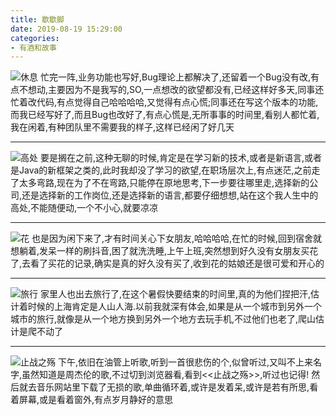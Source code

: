 ```yaml
---
title: 歇歇脚
date: 2019-08-19 15:29:00
categories: 
- 有酒和故事
---
```

![休息](https://hexosrc.oss-cn-shenzhen.aliyuncs.com/blog/20190819162007.jpg)
忙完一阵,业务功能也写好,Bug理论上都解决了,还留着一个Bug没有改,有点不想动,主要因为不是我写的,SO,一点想改的欲望都没有,已经这样好多天,同事还忙着改代码,有点觉得自己哈哈哈哈,又觉得有点心慌;同事还在写这个版本的功能,而我已经写好了,而且Bug也改好了,有点心慌是,无所事事的时间里,看别人都忙着,我在闲着,有种团队里不需要我的样子,这样已经闲了好几天
<!-- more -->

---

![高处](https://hexosrc.oss-cn-shenzhen.aliyuncs.com/blog/20190819161757.jpeg)
要是搁在之前,这种无聊的时候,肯定是在学习新的技术,或者是新语言,或者是Java的新框架之类的,此时我却没了学习的欲望,在职场层次上,有点迷茫,之前走了太多弯路,现在为了不在弯路,只能停在原地思考,下一步要往哪里走,选择新的公司,还是选择新的工作岗位,还是选择新的语言,都要仔细想想,站在这个我人生中的高处,不能随便动,一个不小心,就要凉凉

---

![花](https://hexosrc.oss-cn-shenzhen.aliyuncs.com/blog/20190819161538.png)
也是因为闲下来了,才有时间关心下女朋友,哈哈哈哈,在忙的时候,回到宿舍就想躺着,发呆一样的刷抖音,困了就洗洗睡,上午上班,突然想到好久没有女朋友买花了,去看了买花的记录,确实是真的好久没有买了,收到花的姑娘还是很可爱和开心的

---

![旅行](https://hexosrc.oss-cn-shenzhen.aliyuncs.com/blog/20190819161532.png)
家里人也出去旅行了,在这个暑假快要结束的时间里,真的为他们捏把汗,估计着时候的上海肯定是人山人海.以前我就深有体会,如果是从一个城市到另外一个城市的旅行,就像是从一个地方换到另外一个地方去玩手机,不过他们也老了,爬山估计是爬不动了

---

![止战之殇](https://hexosrc.oss-cn-shenzhen.aliyuncs.com/blog/20190819161510.jpg)
下午,依旧在油管上听歌,听到一首很悲伤的个,似曾听过,又叫不上来名字,虽然知道是周杰伦的歌,不过切到浏览器看,看到<<止战之殇>>,听过也记得! 然后就去音乐网站里下载了无损的歌,单曲循环着,或许是发着呆,或许是若有所思,看着屏幕,或是看着窗外,有点岁月静好的意思